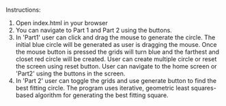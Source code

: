 Instructions:
1. Open index.html in your browser
2. You can navigate to Part 1 and Part 2 using the buttons.
3. In 'Part1' user can click and drag the mouse to generate the circle. The initial blue circle will be generated as user is dragging the mouse. 
   Once the mouse button is pressed the grids will turn blue and the farthest and closet red circle will be created. User can create multiple circle
   or reset the screen using reset button. User can navigate to the home screen or 'Part2' using the buttons in the screen.
4. In 'Part 2' user can toggle the grids and use generate button to find the best fitting circle. The program uses iterative, geometric least 
   squares-based algorithm for generating the best fitting square.
